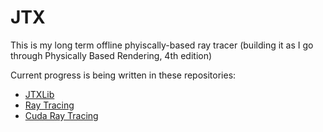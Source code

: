 # JTX

This is my long term offline phyiscally-based ray tracer (building it as I go through Physically Based Rendering, 4th edition)

Current progress is being written in these repositories:
 - [JTXLib](https://github.com/jebikoh/jtxlib)
 - [Ray Tracing](https://github.com/jebikoh/raytracing)
 - [Cuda Ray Tracing](https://github.com/jebikoh/cudart)
